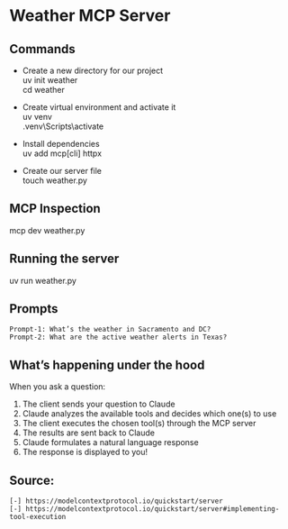 # Weather MCP Server

## Commands
- Create a new directory for our project  
uv init weather  
cd weather

- Create virtual environment and activate it  
uv venv  
.venv\Scripts\activate  

- Install dependencies  
uv add mcp[cli] httpx  

- Create our server file  
touch weather.py  

## MCP Inspection  
mcp dev weather.py  

## Running the server
uv run weather.py

## Prompts
    Prompt-1: What’s the weather in Sacramento and DC?
    Prompt-2: What are the active weather alerts in Texas?

## What’s happening under the hood
When you ask a question:  

1. The client sends your question to Claude  
1. Claude analyzes the available tools and decides which one(s) to use  
1. The client executes the chosen tool(s) through the MCP server  
1. The results are sent back to Claude  
1. Claude formulates a natural language response  
1. The response is displayed to you!  

## Source:
    [-] https://modelcontextprotocol.io/quickstart/server
    [-] https://modelcontextprotocol.io/quickstart/server#implementing-tool-execution